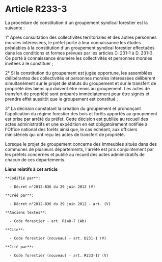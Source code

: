 # Article R233-3

La procédure de constitution d'un groupement syndical forestier est la suivante :

1° Après consultation des collectivités territoriales et des autres personnes morales intéressées, le préfet porte à leur
connaissance les études préalables à la constitution d'un groupement syndical forestier effectuées dans les conditions et
formes prévues par les articles D. 231-1 à D. 231-3. Ce porté à connaissance énumère les collectivités et personnes morales
invitées à le constituer ;

2° Si la constitution du groupement est jugée opportune, les assemblées délibérantes des collectivités et personnes morales
intéressées délibèrent simultanément sur le projet de statuts du groupement et sur le transfert de propriété des biens qui
doivent être remis au groupement. Les actes de transfert de propriété sont préparés immédiatement pour être signés et prendre
effet aussitôt que le groupement est constitué ;

3° La décision constatant la création du groupement et prononçant l'application du régime forestier des bois et forêts
apportés au groupement est prise par arrêté du préfet. Cette décision est publiée au recueil des actes administratifs et une
expédition en est obligatoirement notifiée à l'Office national des forêts ainsi que, le cas échéant, aux officiers
ministériels qui ont reçu les actes de transfert de propriété.

Lorsque le projet de groupement concerne des immeubles situés dans des communes de plusieurs départements, l'arrêté est pris
conjointement par les préfets concernés et publié au recueil des actes administratifs de chacun de ces départements.

**Liens relatifs à cet article**

	**Codifié par**:

	  - Décret n°2012-836 du 29 juin 2012 (V)

	**Créé par**:

	  - Décret n°2012-836 du 29 juin 2012 - art. (V)

	**Anciens textes**:

	  - Code forestier - art. R148-7 (Ab)

	**Cite**:

	  - Code forestier (nouveau) - art. D231-1 (V)

	**Cité par**:

	  - Code forestier (nouveau) - art. R233-17 (V)
